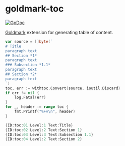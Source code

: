 # goldmark-toc

[![GoDoc](https://godoc.org/github.com/mdigger/goldmark-toc?status.svg)](https://godoc.org/github.com/mdigger/goldmark-toc)

[Goldmark](https://github.com/yuin/goldmark) extension for generating table of content.

```go
var source = []byte(`
# Title
paragraph text
## Section *1*
paragraph text
### Subsection *1.1*
paragraph text
## Section *2*
paragraph text
`)
toc, err := withtoc.Convert(source, ioutil.Discard)
if err != nil {
	log.Fatal(err)
}
for _, header := range toc {
	fmt.Printf("%+v\n", header)
}
```

```go
{ID:toc:01 Level:1 Text:Title}
{ID:toc:02 Level:2 Text:Section 1}
{ID:toc:03 Level:3 Text:Subsection 1.1}
{ID:toc:04 Level:2 Text:Section 2}
```
